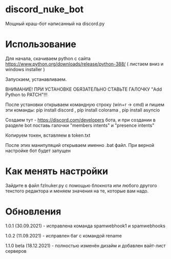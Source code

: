 # discord_nuke_bot
Мощный краш-бот написанный на discord.py

# Использование
Для начала, скачиваем python с сайта https://www.python.org/downloads/release/python-388/ ( листаем вниз и windows installer )

Запускаем, устанавливаем. 

ВНИМАНИЕ! ПРИ УСТАНОВКЕ ОБЯЗАТЕЛЬНО СТАВЬТЕ ГАЛОЧКУ "Add Python to PATCH"!!!

После установки открываем командную строку (win+r -> cmd) и пишем эти команды:
pip install discord , pip install colorama , pip install asyncio

Создаем тут - https://discord.com/developers бота, и при создании в разделе bot поставь галочки "members intents" и "presence intents"

Копируем токен, вставляем в token.txt

После этих манипуляций открываем именно .bat файл. При верной настройке бот будет запущен


# Как менять настройки
Зайдите в файл fzlnuker.py с помощью блокнота или любого другого текстого редактора и меняем значения на те, которые вам надо.

# Обновления
1.0.1 (30.09.2021) - исправлена команда spamwebhook1 и spamwebhooks

1.0.2 (11.09.2021) - исправлен баг с командой rename

1.1.0 beta (18.12.2021) - полностью изменён дизайм и добавлен вайт-лист серверов
